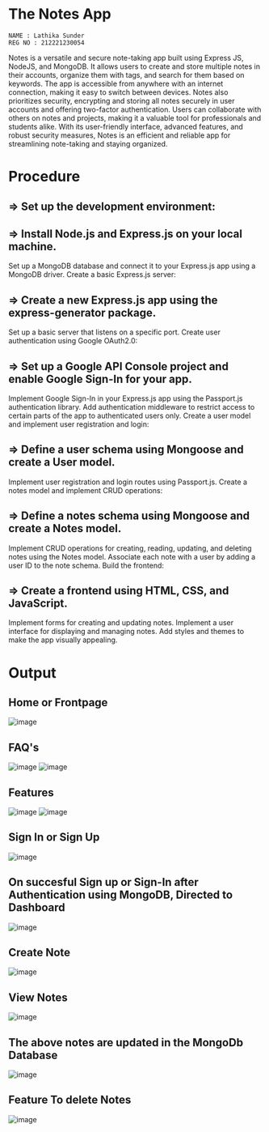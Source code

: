 # The Notes App

```
NAME : Lathika Sunder
REG NO : 212221230054
```

Notes is a versatile and secure note-taking app built using Express JS, NodeJS, and MongoDB. It allows users to create and store multiple notes in their accounts, organize them with tags, and search for them based on keywords. The app is accessible from anywhere with an internet connection, making it easy to switch between devices. Notes also prioritizes security, encrypting and storing all notes securely in user accounts and offering two-factor authentication. Users can collaborate with others on notes and projects, making it a valuable tool for professionals and students alike. With its user-friendly interface, advanced features, and robust security measures, Notes is an efficient and reliable app for streamlining note-taking and staying organized.

# Procedure

## => Set up the development environment:

## => Install Node.js and Express.js on your local machine.
Set up a MongoDB database and connect it to your Express.js app using a MongoDB driver.
Create a basic Express.js server:

## => Create a new Express.js app using the express-generator package.
Set up a basic server that listens on a specific port.
Create user authentication using Google OAuth2.0:

## => Set up a Google API Console project and enable Google Sign-In for your app.
Implement Google Sign-In in your Express.js app using the Passport.js authentication library.
Add authentication middleware to restrict access to certain parts of the app to authenticated users only.
Create a user model and implement user registration and login:

## => Define a user schema using Mongoose and create a User model.
Implement user registration and login routes using Passport.js.
Create a notes model and implement CRUD operations:

## => Define a notes schema using Mongoose and create a Notes model.
Implement CRUD operations for creating, reading, updating, and deleting notes using the Notes model.
Associate each note with a user by adding a user ID to the note schema.
Build the frontend:

## => Create a frontend using HTML, CSS, and JavaScript.
Implement forms for creating and updating notes.
Implement a user interface for displaying and managing notes.
Add styles and themes to make the app visually appealing.

# Output

## Home or Frontpage

![image](https://user-images.githubusercontent.com/95066409/236392719-6880ae98-a24c-4588-9e8a-cc6f22f16ce9.png)

## FAQ's

![image](https://user-images.githubusercontent.com/95066409/236402625-cfa78aaf-b560-404b-b9cb-f58940160926.png)
![image](https://user-images.githubusercontent.com/95066409/236402743-a9972fe4-a8be-4b97-b237-6115ae11c8f5.png)

## Features

![image](https://user-images.githubusercontent.com/95066409/236402932-f8157967-15b5-4d86-adb9-ea57f29e83e9.png)
![image](https://user-images.githubusercontent.com/95066409/236403054-655dfb43-0159-48cb-a9e2-5a24df4403c7.png)


## Sign In or Sign Up

![image](https://user-images.githubusercontent.com/95066409/236399859-997f9daf-8784-4aea-8d36-e2f6de54a315.png)


## On succesful Sign up or Sign-In after Authentication using MongoDB, Directed to Dashboard

![image](https://user-images.githubusercontent.com/95066409/236400998-9bad2749-af11-4ced-a899-bd4ca5497785.png)

## Create Note

![image](https://user-images.githubusercontent.com/95066409/236401585-5b04ab30-1f09-4c1a-99f3-dbfddf696601.png)

## View Notes

![image](https://user-images.githubusercontent.com/95066409/236402235-01c94509-1c73-4bfb-acfc-190223bfd2d6.png)


## The above notes are updated in the MongoDb Database

![image](https://user-images.githubusercontent.com/95066409/236403414-03167141-ee25-41fc-85c5-aa6b3c9e2acf.png)

## Feature To delete Notes

![image](https://user-images.githubusercontent.com/95066409/236403618-0f70a14b-f955-4462-ba28-81cf2742e0e5.png)

